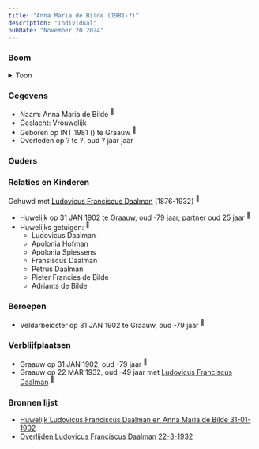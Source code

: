 ```yaml
---
title: "Anna Maria de Bilde (1981-?)"
description: "Individual"
pubDate: "November 20 2024"
---
```


### Boom
<details><summary>Toon</summary>

![test](https://www.plantuml.com/plantuml/svg/ZP9DJm8n48Rl_HKJEAW7ajqjAXB2bx868iGOF9FPxGWDtPQqNGaX_7VBfvoCjydqVTzvPjAkysXzMIZcbbAlq6816URBkJMb5iz66GlUedRXYRHd2oa8ScbpHSUQYfNVG455HjOTMywJ9UCtAs9NgRb2vs3B0A1lh20xNSXygScvLgj0gTjju6p7s0sy7qOvnewMIazhX35QYH3I-r89gW0w64PHKe_XOg-c_G4Vy31Z-oL9YHsqcXbccrbcl5VKRCDmCeNugH73xHsyMiHoVILrorAf6MenowrnBZE1BNWwqDbZdLZUIc6-PLuwICDLSkdsvGkYAb1Ve7WTe3hWwNtQ_mCcvZ3wd43SU7puDqoImBZt4NRWoTcpEwErcciIGkfvqF4OHhsG_HGb1weqYg86XwgIyuNVa59c7SXsx7J2MksaO2VytmRhaXRXV_m0)
</details>

### Gegevens
- Naam: Anna Maria de Bilde <sup><a href="../s00399/" style="text-decoration:none" title="Huwelijk Ludovicus Franciscus Daalman en Anna Maria de Bilde 31-01-1902">:link:</a></sup>
- Geslacht: Vrouwelijk
- Geboren op INT 1981 () te Graauw <sup><a href="../s00399/" style="text-decoration:none" title="Huwelijk Ludovicus Franciscus Daalman en Anna Maria de Bilde 31-01-1902">:link:</a></sup>
- Overleden op ? te ?, oud ? jaar jaar 

### Ouders

### Relaties en Kinderen

Gehuwd met [Ludovicus Franciscus Daalman](../i00234/) (1876-1932) <sup><a href="../s00399/" style="text-decoration:none" title="Huwelijk Ludovicus Franciscus Daalman en Anna Maria de Bilde 31-01-1902">:link:</a></sup>
- Huwelijk op 31 JAN 1902 te Graauw, oud -79 jaar, partner oud 25 jaar <sup><a href="../s00399/" style="text-decoration:none" title="Huwelijk Ludovicus Franciscus Daalman en Anna Maria de Bilde 31-01-1902">:link:</a></sup>
- Huwelijks getuigen:  <sup><a href="../s00399/" style="text-decoration:none" title="Huwelijk Ludovicus Franciscus Daalman en Anna Maria de Bilde 31-01-1902">:link:</a></sup>
  - Ludovicus Daalman
  - Apolonia Hofman
  - Apolonia Spiessens
  - Fransiscus Daalman
  - Petrus Daalman
  - Pieter Francies de Bilde
  - Adriants de Bilde

### Beroepen
- Veldarbeidster op 31 JAN 1902 te Graauw, oud -79 jaar <sup><a href="../s00399/" style="text-decoration:none" title="Huwelijk Ludovicus Franciscus Daalman en Anna Maria de Bilde 31-01-1902">:link:</a></sup>

### Verblijfplaatsen
- Graauw  op 31 JAN 1902, oud -79 jaar  <sup><a href="../s00399/" style="text-decoration:none" title="Huwelijk Ludovicus Franciscus Daalman en Anna Maria de Bilde 31-01-1902">:link:</a></sup>
- Graauw  op 22 MAR 1932, oud -49 jaar met [Ludovicus Franciscus Daalman](../i00234/) <sup><a href="../s00403/" style="text-decoration:none" title="Overlijden Ludovicus Franciscus Daalman 22-3-1932">:link:</a></sup>

### Bronnen lijst
- [Huwelijk Ludovicus Franciscus Daalman en Anna Maria de Bilde 31-01-1902](../s00399/)
- [Overlijden Ludovicus Franciscus Daalman 22-3-1932](../s00403/)